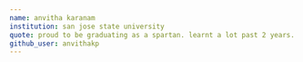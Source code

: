 ```yaml
---
name: anvitha karanam
institution: san jose state university
quote: proud to be graduating as a spartan. learnt a lot past 2 years. proud of my github contributions till date.
github_user: anvithakp
---
```

